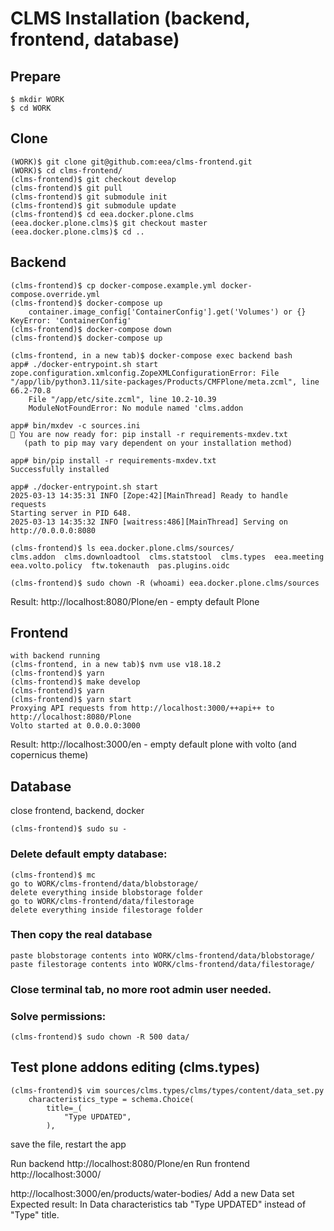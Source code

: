# CLMS Installation (backend, frontend, database)
## Prepare
```
$ mkdir WORK
$ cd WORK
```
## Clone
```
(WORK)$ git clone git@github.com:eea/clms-frontend.git
(WORK)$ cd clms-frontend/
(clms-frontend)$ git checkout develop
(clms-frontend)$ git pull
(clms-frontend)$ git submodule init
(clms-frontend)$ git submodule update
(clms-frontend)$ cd eea.docker.plone.clms
(eea.docker.plone.clms)$ git checkout master
(eea.docker.plone.clms)$ cd ..
```

## Backend
```
(clms-frontend)$ cp docker-compose.example.yml docker-compose.override.yml
(clms-frontend)$ docker-compose up
    container.image_config['ContainerConfig'].get('Volumes') or {}
KeyError: 'ContainerConfig'
(clms-frontend)$ docker-compose down
(clms-frontend)$ docker-compose up

(clms-frontend, in a new tab)$ docker-compose exec backend bash
app# ./docker-entrypoint.sh start
zope.configuration.xmlconfig.ZopeXMLConfigurationError: File "/app/lib/python3.11/site-packages/Products/CMFPlone/meta.zcml", line 66.2-70.8
    File "/app/etc/site.zcml", line 10.2-10.39
    ModuleNotFoundError: No module named 'clms.addon

app# bin/mxdev -c sources.ini
🎂 You are now ready for: pip install -r requirements-mxdev.txt
   (path to pip may vary dependent on your installation method)
   
app# bin/pip install -r requirements-mxdev.txt
Successfully installed

app# ./docker-entrypoint.sh start
2025-03-13 14:35:31 INFO [Zope:42][MainThread] Ready to handle requests
Starting server in PID 648.
2025-03-13 14:35:32 INFO [waitress:486][MainThread] Serving on http://0.0.0.0:8080

(clms-frontend)$ ls eea.docker.plone.clms/sources/
clms.addon  clms.downloadtool  clms.statstool  clms.types  eea.meeting  eea.volto.policy  ftw.tokenauth  pas.plugins.oidc

(clms-frontend)$ sudo chown -R (whoami) eea.docker.plone.clms/sources
```
Result: http://localhost:8080/Plone/en - empty default Plone

## Frontend
```
with backend running
(clms-frontend, in a new tab)$ nvm use v18.18.2
(clms-frontend)$ yarn
(clms-frontend)$ make develop
(clms-frontend)$ yarn
(clms-frontend)$ yarn start
Proxying API requests from http://localhost:3000/++api++ to http://localhost:8080/Plone
Volto started at 0.0.0.0:3000
```
Result: http://localhost:3000/en - empty default plone with volto (and copernicus theme)

## Database
close frontend, backend, docker
```
(clms-frontend)$ sudo su -
```

### Delete default empty database:
```
(clms-frontend)$ mc
go to WORK/clms-frontend/data/blobstorage/
delete everything inside blobstorage folder
go to WORK/clms-frontend/data/filestorage
delete everything inside filestorage folder
```

### Then copy the real database
```
paste blobstorage contents into WORK/clms-frontend/data/blobstorage/
paste filestorage contents into WORK/clms-frontend/data/filestorage/
```

### Close terminal tab, no more root admin user needed.

### Solve permissions:
```
(clms-frontend)$ sudo chown -R 500 data/
```

## Test plone addons editing (clms.types)
```
(clms-frontend)$ vim sources/clms.types/clms/types/content/data_set.py
    characteristics_type = schema.Choice(
        title=_(
            "Type UPDATED",
        ),
```
save the file, restart the app

Run backend
http://localhost:8080/Plone/en
Run frontend
http://localhost:3000/

http://localhost:3000/en/products/water-bodies/
Add a new Data set
Expected result: In Data characteristics tab "Type UPDATED" instead of "Type" title.
